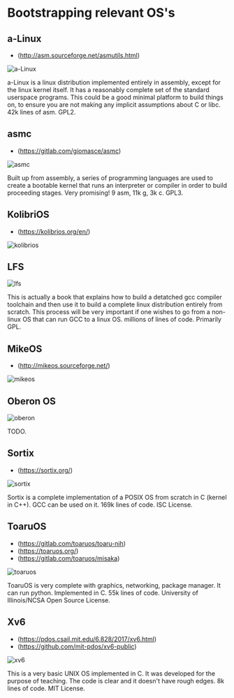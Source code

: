 # Bootstrapping relevant OS's

## a-Linux

* (http://asm.sourceforge.net/asmutils.html)

![a-Linux](a-linux.png)

a-Linux is a linux distribution implemented entirely in assembly, except for the linux kernel itself. It has a reasonably complete set of the standard userspace programs. This could be a good minimal platform to build things on, to ensure you are not making any implicit assumptions about C or libc. 42k lines of asm. GPL2.

## asmc

* (https://gitlab.com/giomasce/asmc)

![asmc](asmc.png)

Built up from assembly, a series of programming languages are used to create a bootable kernel that runs an interpreter or compiler in order to build proceeding stages. Very promising! 9 asm, 11k g, 3k c. GPL3.

## KolibriOS

* (https://kolibrios.org/en/)

![kolibrios](kolibrios.png)

## LFS

![lfs](lfs.png)

This is actually a book that explains how to build a detatched gcc compiler toolchain and then use it to build a complete linux distribution entirely from scratch. This process will be very important if one wishes to go from a non-linux OS that can run GCC to a linux OS. millions of lines of code. Primarily GPL.

## MikeOS

* (http://mikeos.sourceforge.net/)

![mikeos](mikeos.png)

## Oberon OS

![oberon](oberon.png)

TODO.

## Sortix

* (https://sortix.org/)

![sortix](sortix.png)

Sortix is a complete implementation of a POSIX OS from scratch in C (kernel in C++). GCC can be used on it. 169k lines of code. ISC License.

## ToaruOS

* (https://gitlab.com/toaruos/toaru-nih)
* (https://toaruos.org/)
* (https://gitlab.com/toaruos/misaka)

![toaruos](toaruos.png)

ToaruOS is very complete with graphics, networking, package manager. It can run python. Implemented in C. 55k lines of code. University of Illinois/NCSA Open Source License.

## Xv6

* (https://pdos.csail.mit.edu/6.828/2017/xv6.html)
* (https://github.com/mit-pdos/xv6-public)

![xv6](xv6.png)

This is a very basic UNIX OS implemented in C. It was developed for the purpose of teaching. The code is clear and it doesn't have rough edges. 8k lines of code. MIT License.

